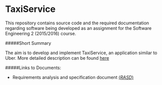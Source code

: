 # TaxiService
This repository contains source code and the required documentation regarding software being developed as an assignment for the Software Engineering 2 (2015/2016) course.

#####Short Summary

The aim is to develop and implement TaxiService, an application similar to Uber. 
More detailed description can be found [here](https://github.com/milica13629/SW2015/blob/master/Assignments%201%20and%202%20(RASD%20and%20DD).pdf)

#####Links to Documents:
+ Requirements analysis and specification document [(*RASD*)](https://github.com/milica13629/SW2015/blob/master/Delivrables/RASD%20myTaxiService%20-%20final.pdf)